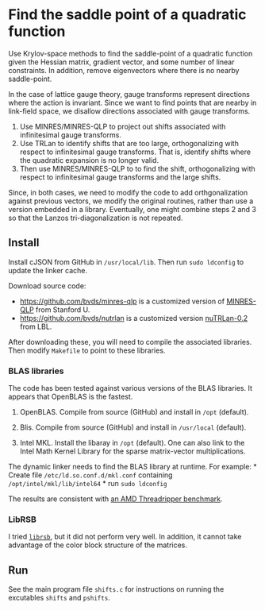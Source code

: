 #  Find the saddle point of a quadratic function

Use Krylov-space methods to find the saddle-point of a
quadratic function given the Hessian matrix, gradient vector,
and some number of linear constraints.  In addition, remove
eigenvectors where there is no nearby saddle-point.

In the case of lattice gauge theory, gauge transforms represent
directions where the action is invariant.  Since we want to find
points that are nearby in link-field space, we disallow directions
associated with gauge transforms.

1. Use MINRES/MINRES-QLP to project out shifts associated with infinitesimal
gauge transforms.
2. Use TRLan to identify shifts that are too large, orthogonalizing
with respect to infinitesimal gauge transforms.  That is, identify
shifts where the quadratic expansion is no longer valid.
3. Then use MINRES/MINRES-QLP to to find the shift, orthogonalizing with
respect to infinitesimal gauge transforms and the large shifts.

Since, in both cases, we need to modify the code to add
orthgonalization against previous vectors, we modify the original
routines, rather than use a version embedded in a library.
Eventually, one might combine steps 2 and 3 so that the Lanzos
tri-diagonalization is not repeated.

## Install

Install cJSON from GitHub in `/usr/local/lib`.
Then run `sudo ldconfig` to update the linker cache.

Download source code:
* <https://github.com/bvds/minres-qlp> is a customized version
  of [MINRES-QLP](https://web.stanford.edu/group/SOL/software/minresqlp/)
  from Stanford U.
* <https://github.com/bvds/nutrlan> is a customized version
  [nuTRLan-0.2](https://codeforge.lbl.gov/projects/trlan/) from LBL.

After downloading these, you will need to compile the
associated libraries.
Then modify `Makefile` to point to these libraries.

### BLAS libraries

The code has been tested against various versions of the
BLAS libraries.  It appears that OpenBLAS is the fastest.

1. OpenBLAS.  Compile from source (GitHub) and install in `/opt` (default).

2. Blis.  Compile from source (GitHub) and install in `/usr/local` (default).

3. Intel MKL. Install the libaray in `/opt` (default).
One can also link to the Intel Math Kernel Library
for the sparse matrix-vector multiplications.

The dynamic linker needs to find the BLAS library at runtime.
For example:
     *  Create file `/etc/ld.so.conf.d/mkl.conf`
        containing `/opt/intel/mkl/lib/intel64`
     *  run `sudo ldconfig`

The results are consistent with [an AMD Threadripper benchmark](
https://github.com/xianyi/OpenBLAS/issues/1461#issuecomment-469252560).


### LibRSB

I tried [`librsb`](http://librsb.sourceforge.net), but it
did not perform very well.  In addition, it cannot take advantage
of the color block structure of the matrices.

## Run

See the main program file `shifts.c` for instructions on
running the excutables `shifts` and `pshifts`.
